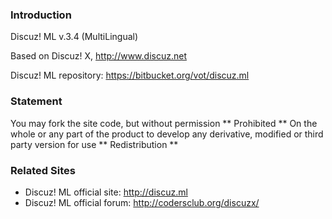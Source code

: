 ### **Introduction**

Discuz! ML v.3.4 (MultiLingual)

Based on Discuz! X, http://www.discuz.net

Discuz! ML repository: https://bitbucket.org/vot/discuz.ml

### **Statement**
You may fork the site code, but without permission ** Prohibited ** On the whole or any part of the product to develop any derivative, modified or third party version for use ** Redistribution **

### **Related Sites**
 
- Discuz! ML official site: http://discuz.ml
- Discuz! ML official forum: http://codersclub.org/discuzx/
